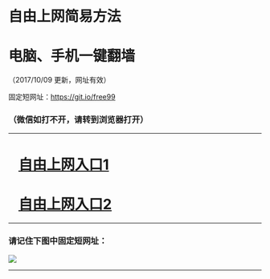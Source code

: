 ﻿# 自由上网简易方法

# 电脑、手机一键翻墙

（2017/10/09 更新，网址有效）

固定短网址：https://git.io/free99

### （微信如打不开，请转到浏览器打开）


***





# &nbsp;&nbsp; <a href="http://ft25043150.fwq-tz-1001.info/fwqtz01.html?t=10090019317 " target="_blank">自由上网入口1</a>
# &nbsp;&nbsp; <a href="http://ft2950118021.fwq-tz-1002.info/fwqtz02.html?t=10090014422 " target="_blank">自由上网入口2</a>
***

### 请记住下图中固定短网址：

<img src="https://s3-us-west-2.amazonaws.com/fwq-1001/yjfq-20170905okok.png" /> 


***

